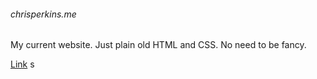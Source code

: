 ###### chrisperkins.me

My current website. Just plain old HTML and CSS. No need to be fancy.

[Link](http://www.chrisperkins.me)
s
